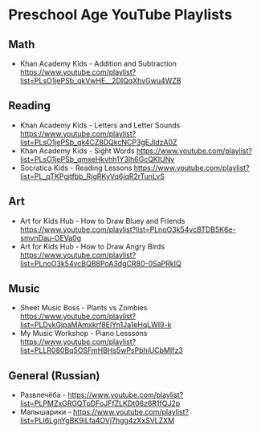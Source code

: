 # Preschool Age YouTube Playlists

## Math

- Khan Academy Kids - Addition and Subtraction https://www.youtube.com/playlist?list=PLsO1jePSb_qkVwHE__2DIQqXhvGwu4WZB


## Reading

- Khan Academy Kids - Letters and Letter Sounds https://www.youtube.com/playlist?list=PLsO1jePSb_qk4CZ8DQkcNCP3gEJIdzA0Z
- Khan Academy Kids - Sight Words https://www.youtube.com/playlist?list=PLsO1jePSb_qmxeHkvhh1Y3lh6GcQKIUNy
- Socratica Kids - Reading Lessons https://www.youtube.com/playlist?list=PL_qTKPgjtfbb_RjgRKyVq6jqR2rTunLvS


## Art

- Art for Kids Hub - How to Draw Bluey and Friends https://www.youtube.com/playlist?list=PLnoO3k54vcBTDB5K6e-smvnDau-OEVa0g
- Art for Kids Hub - How to Draw Angry Birds https://www.youtube.com/playlist?list=PLnoO3k54vcBQB8PoA3dgCR80-0SaPRkIQ

## Music

- Sheet Music Boss - Plants vs Zombies https://www.youtube.com/playlist?list=PLDvkGjpaMAmxkrf8ElYn1Ja1eHqLWI9-k
- My Music Workshop - Piano Lesssons https://www.youtube.com/playlist?list=PLLR080Bq5OSFmHBHs5wPsPbhiUCbMIfz3

## General (Russian)

- Развлечёба - https://www.youtube.com/playlist?list=PLPMZxGRGQTpDFoJFfZLKDt06z6R1fQJ2p
- Малышарики - https://www.youtube.com/playlist?list=PLI6LgnYgBK9iLfa4OVj7hgg4zXxSVLZXM
